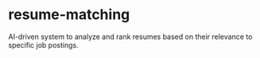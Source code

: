 # resume-matching
AI-driven system to analyze and rank resumes based on their relevance to specific job postings.
